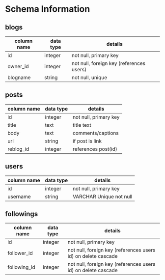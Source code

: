 # Schema Information

## blogs
column name     | data type | details
----------------|-----------|-----------------------
id              | integer   | not null, primary key
owner_id        | integer   | not null, foreign key (references users)
blogname        | string    | not null, unique

## posts
column name | data type | details
------------|-----------|-----------------------
id          | integer   | not null, primary key
title       | text      | title text
body        | text      | comments/captions
url         | string    | if post is link
reblog_id   | integer   | references post(id)

## users
column name | data type | details
------------|-----------|-----------------------
id          | integer   | not null, primary key
username    | string    | VARCHAR  Unique not null

## followings
column name | data type | details
------------|-----------|-----------------------
id          | integer   | not null, primary key
follower_id | integer   | not null, foreign key (references users id) on delete cascade
following_id| integer   | not null, foreign key (references users id) on delete cascade

